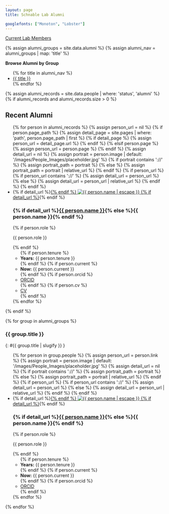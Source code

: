 ```yaml
---
layout: page
title: Schnable Lab Alumni

googlefonts: ["Monoton", "Lobster"]
---
```


[Current Lab Members](/people)

{% assign alumni_groups = site.data.alumni %}
{% assign alumni_nav = alumni_groups | map: 'title' %}

**Browse Alumni by Group**

<ul>
{% for title in alumni_nav %}
  <li><a href="#{{ title | slugify }}">{{ title }}</a></li>
{% endfor %}
</ul>

{% assign alumni_records = site.data.people | where: 'status', 'alumni' %}
{% if alumni_records and alumni_records.size > 0 %}
## Recent Alumni
<ul class="people-grid">
{% for person in alumni_records %}
  {% assign person_url = nil %}
  {% if person.page_path %}
    {% assign detail_page = site.pages | where: 'path', person.page_path | first %}
    {% if detail_page %}
      {% assign person_url = detail_page.url %}
    {% endif %}
  {% elsif person.page %}
    {% assign person_url = person.page %}
  {% endif %}
  {% assign detail_url = nil %}
  {% assign portrait = person.image | default: '/images/People_Images/placeholder.jpg' %}
  {% if portrait contains '://' %}
    {% assign portrait_path = portrait %}
  {% else %}
    {% assign portrait_path = portrait | relative_url %}
  {% endif %}
  {% if person_url %}
    {% if person_url contains '://' %}
      {% assign detail_url = person_url %}
    {% else %}
      {% assign detail_url = person_url | relative_url %}
    {% endif %}
  {% endif %}
  <li class="people-card">
    {% if detail_url %}<a class="people-card__image-link" href="{{ detail_url }}">{% endif %}
    <img class="people-card__image" src="{{ portrait_path }}" alt="{{ person.name | escape }}" />
    {% if detail_url %}</a>{% endif %}
    <h3 class="people-card__name">
      {% if detail_url %}<a href="{{ detail_url }}">{{ person.name }}</a>{% else %}{{ person.name }}{% endif %}
    </h3>
    {% if person.role %}<p class="people-card__role">{{ person.role }}</p>{% endif %}
    <ul class="people-card__meta">
      {% if person.tenure %}<li><strong>Years:</strong> {{ person.tenure }}</li>{% endif %}
      {% if person.current %}<li><strong>Now:</strong> {{ person.current }}</li>{% endif %}
      {% if person.orcid %}<li><a href="https://orcid.org/{{ person.orcid }}">ORCID</a></li>{% endif %}
      {% if person.cv %}<li><a href="{{ person.cv | relative_url }}">CV</a></li>{% endif %}
    </ul>
  </li>
{% endfor %}
</ul>
{% endif %}

{% for group in alumni_groups %}
### {{ group.title }}
{: #{{ group.title | slugify }} }

<ul class="people-grid">
{% for person in group.people %}
  {% assign person_url = person.link %}
  {% assign portrait = person.image | default: '/images/People_Images/placeholder.jpg' %}
  {% assign detail_url = nil %}
  {% if portrait contains '://' %}
    {% assign portrait_path = portrait %}
  {% else %}
    {% assign portrait_path = portrait | relative_url %}
  {% endif %}
  {% if person_url %}
    {% if person_url contains '://' %}
      {% assign detail_url = person_url %}
    {% else %}
      {% assign detail_url = person_url | relative_url %}
    {% endif %}
  {% endif %}
  <li class="people-card">
    {% if detail_url %}<a class="people-card__image-link" href="{{ detail_url }}">{% endif %}
    <img class="people-card__image" src="{{ portrait_path }}" alt="{{ person.name | escape }}" />
    {% if detail_url %}</a>{% endif %}
    <h3 class="people-card__name">
      {% if detail_url %}<a href="{{ detail_url }}">{{ person.name }}</a>{% else %}{{ person.name }}{% endif %}
    </h3>
    {% if person.role %}<p class="people-card__role">{{ person.role }}</p>{% endif %}
    <ul class="people-card__meta">
      {% if person.tenure %}<li><strong>Years:</strong> {{ person.tenure }}</li>{% endif %}
      {% if person.current %}<li><strong>Now:</strong> {{ person.current }}</li>{% endif %}
      {% if person.orcid %}<li><a href="https://orcid.org/{{ person.orcid }}">ORCID</a></li>{% endif %}
    </ul>
  </li>
{% endfor %}
</ul>
{% endfor %}
